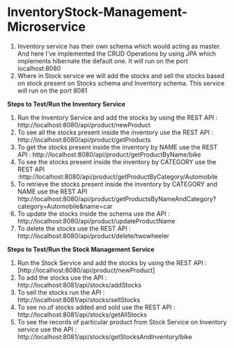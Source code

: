 # InventoryStock-Management-Microservice

1. Inventory service has their own schema which would acting as master. And here I've implemented the CRUD Operations by using JPA which implements hibernate the default one. It will run on the port localhost:8080
2. Where in Stock service we will add the stocks and sell the stocks based on stock present on Stocks schema and Inventory schema. This service will run on the port 8081

**Steps to Test/Run the Inventory Service**

1. Run the Inventory Service and add the stocks by using the REST API : http://localhost:8080/api/product/newProduct
2. To see all the stocks present inside the inventory use the REST API : http://localhost:8080/api/product/getProducts
3. To get the stocks present inside the inventory by NAME use the REST API : http://localhost:8080/api/product/getProductByName/bike
4. To see the stocks present inside the inventory by CATEGORY use the REST API :http://localhost:8080/api/product/getProductByCategory/Automobile
5. To retrieve the stocks present inside the inventory by CATEGORY and NAME use the REST API http://localhost:8080/api/product/getProductsByNameAndCategory?category=Automobile&name=car
6. To update the stocks inside the schema use the API : http://localhost:8080/api/product/updateProductName
7. To delete the stocks use the REST API : http://localhost:8080/api/product/delete/twowheeler

**Steps to Test/Run the Stock Management Service**

1. Run the Stock Service and add the stocks by using the REST API : [http://localhost:8080/api/product/newProduct]
2. To add the stocks use the API : http://localhost:8081/api/stocks/addStocks
3. To sell the stocks run the API : http://localhost:8081/api/stocks/sellStocks
4. To see no.of stocks added and sold use the REST API : http://localhost:8081/api/stocks/getAllStocks
5. To see the records of particular product from Stock Service on Inventory service use the API : http://localhost:8081/api/stocks/getStocksAndInventory/bike